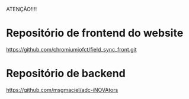 ATENÇÃO!!!!
# Repositório de frontend do website

https://github.com/chromiumjofct/field_sync_front.git

# Repositório de backend

https://github.com/msgmaciel/adc-iNOVAtors
